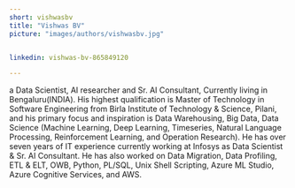 ```yaml
---
short: vishwasbv
title: "Vishwas BV"
picture: "images/authors/vishwasbv.jpg"


linkedin: vishwas-bv-865849120

---
```


a Data Scientist, AI researcher and Sr. AI Consultant, Currently living in Bengaluru(INDIA). His highest qualification is Master of Technology in Software Engineering from Birla Institute of Technology & Science, Pilani, and his primary focus and inspiration is Data Warehousing, Big Data, Data Science (Machine Learning, Deep Learning, Timeseries, Natural Language Processing, Reinforcement Learning, and Operation Research). He has over seven years of IT experience currently working at Infosys as Data Scientist & Sr. AI Consultant. He has also worked on Data Migration, Data Profiling, ETL & ELT, OWB, Python, PL/SQL, Unix Shell Scripting, Azure ML Studio, Azure Cognitive Services, and AWS.